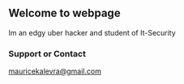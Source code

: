## Welcome to webpage
Im an edgy uber hacker and student of It-Security

### Support or Contact

mauricekalevra@gmail.com
